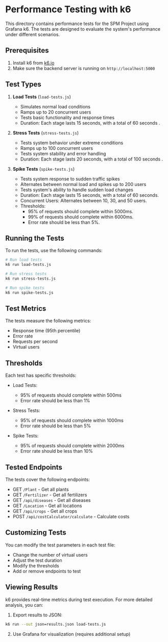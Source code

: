 # Performance Testing with k6

This directory contains performance tests for the SPM Project using Grafana k6. The tests are designed to evaluate the system's performance under different scenarios.

## Prerequisites

1. Install k6 from [k6.io](https://grafana.com/docs/k6/latest/set-up/install-k6/)
2. Make sure the backend server is running on `http://localhost:5000`

## Test Types

1. **Load Tests** (`load-tests.js`)

   - Simulates normal load conditions
   - Ramps up to 20 concurrent users
   - Tests basic functionality and response times
   - Duration: Each stage lasts 15 seconds, with a total of 60 seconds .

2. **Stress Tests** (`stress-tests.js`)

   - Tests system behavior under extreme conditions
   - Ramps up to 100 concurrent users
   - Tests system stability and error handling
   - Duration: Each stage lasts 20 seconds, with a total of 100 seconds .

3. **Spike Tests** (`spike-tests.js`)

   - Tests system response to sudden traffic spikes
   - Alternates between normal load and spikes up to 200 users
   - Tests system's ability to handle sudden load changes
   - Duration: Each stage lasts 15 seconds, with a total of 60 seconds.
   - Concurrent Users: Alternates between 10, 30, and 50 users.
   - Thresholds:
     - 95% of requests should complete within 5000ms.
     - 99% of requests should complete within 6000ms.
     - Error rate should be less than 5%.

## Running the Tests

To run the tests, use the following commands:

```bash
# Run load tests
k6 run load-tests.js

# Run stress tests
k6 run stress-tests.js

# Run spike tests
k6 run spike-tests.js
```

## Test Metrics

The tests measure the following metrics:

- Response time (95th percentile)
- Error rate
- Requests per second
- Virtual users

## Thresholds

Each test has specific thresholds:

- Load Tests:

  - 95% of requests should complete within 500ms
  - Error rate should be less than 1%

- Stress Tests:

  - 95% of requests should complete within 1000ms
  - Error rate should be less than 5%

- Spike Tests:
  - 95% of requests should complete within 2000ms
  - Error rate should be less than 10%

## Tested Endpoints

The tests cover the following endpoints:

- GET `/Plant` - Get all plants
- GET `/Fertilizer` - Get all fertilizers
- GET `/api/diseases` - Get all diseases
- GET `/Location` - Get all locations
- GET `/api/crops` - Get all crops
- POST `/api/costCalculator/calculate` - Calculate costs

## Customizing Tests

You can modify the test parameters in each test file:

- Change the number of virtual users
- Adjust the test duration
- Modify the thresholds
- Add or remove endpoints to test

## Viewing Results

k6 provides real-time metrics during test execution. For more detailed analysis, you can:

1. Export results to JSON:

```bash
k6 run --out json=results.json load-tests.js
```

2. Use Grafana for visualization (requires additional setup)
